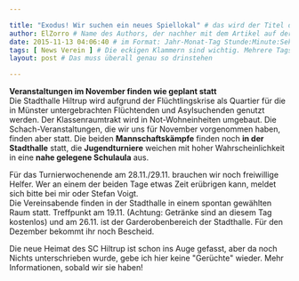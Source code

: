 ```yaml
---

title: "Exodus! Wir suchen ein neues Spiellokal" # das wird der Titel der Seite, am besten in Anführungszeichen (z.B. wenn er Sonderzeichen enthält)
author: ElZorro # Name des Authors, der nachher mit dem Artikel auf der Seite angezeigt wird; das ist unabhängig vom github-Benutzernamen
date: 2015-11-13 04:06:40 # im Format: Jahr-Monat-Tag Stunde:Minute:Sekunde, die Uhrzeit ist optional
tags: [ News Verein ] # Die eckigen Klammern sind wichtig. Mehrere Tags werden durch Kommas separiert
layout: post # Das muss überall genau so drinstehen

---
```

**Veranstaltungen im November finden wie geplant statt**  
Die Stadthalle Hiltrup wird aufgrund der Flüchtlingskrise als Quartier für die in Münster untergebrachten Flüchtenden und Asylsuchenden genutzt werden. Der Klassenraumtrakt wird in Not-Wohneinheiten umgebaut. Die Schach-Veranstaltungen, die wir uns für November vorgenommen haben, finden aber statt. Die beiden **Mannschaftskämpfe** finden noch **in der Stadthalle** statt, die **Jugendturniere** weichen mit hoher Wahrscheinlichkeit in eine **nahe gelegene Schulaula** aus.
<!-- continue -->
Für das Turnierwochenende am 28.11./29.11. brauchen wir noch freiwillige Helfer. Wer an einem der beiden Tage etwas Zeit erübrigen kann, meldet sich bitte bei mir oder Stefan Voigt.  
Die Vereinsabende finden in der Stadthalle in einem spontan gewählten Raum statt. Treffpunkt am 19.11. (Achtung: Getränke sind an diesem Tag kostenlos) und am 26.11. ist der Garderobenbereich der Stadthalle. Für den Dezember bekommt ihr noch Bescheid.

Die neue Heimat des SC Hiltrup ist schon ins Auge gefasst, aber da noch Nichts unterschrieben wurde, gebe ich hier keine "Gerüchte" wieder. Mehr Informationen, sobald wir sie haben!
